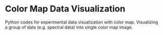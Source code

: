 # Color Map Data Visualization
Python codes for experimental data visualization with color map. Visualizing a group of data (e.g. spectral data) into single color map image.

